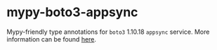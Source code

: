 # mypy-boto3-appsync

Mypy-friendly type annotations for `boto3` 1.10.18 `appsync` service.
More information can be found [here](https://github.com/vemel/mypy_boto3).